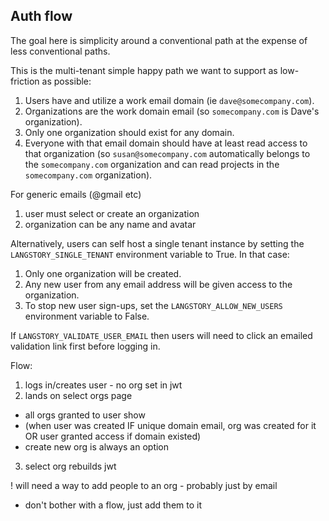 ## Auth flow

The goal here is simplicity around a conventional path at the expense of less conventional paths.

This is the multi-tenant simple happy path we want to support as low-friction as possible:
1. Users have and utilize a work email domain (ie `dave@somecompany.com`).
2. Organizations are the work domain email (so `somecompany.com` is Dave's organization).
3. Only one organization should exist for any domain.
4. Everyone with that email domain should have at least read access to that organization (so `susan@somecompany.com` automatically belongs to the `somecompany.com` organization and can read projects in the `somecompany.com` organization).

For generic emails (@gmail etc)
1. user must select or create an organization
2. organization can be any name and avatar

Alternatively, users can self host a single tenant instance by setting the `LANGSTORY_SINGLE_TENANT` environment variable to True.
In that case:
1. Only one organization will be created.
2. Any new user from any email address will be given access to the organization.
3. To stop new user sign-ups, set the `LANGSTORY_ALLOW_NEW_USERS` environment variable to False.

If `LANGSTORY_VALIDATE_USER_EMAIL` then users will need to click an emailed validation link first before logging in.

Flow:
1. logs in/creates user - no org set in jwt
2. lands on select orgs page
  - all orgs granted to user show
  - (when user was created IF unique domain email, org was created for it OR user granted access if domain existed)
  - create new org is always an option
3. select org rebuilds jwt

! will need a way to add people to an org - probably just by email
- don't bother with a flow, just add them to it
